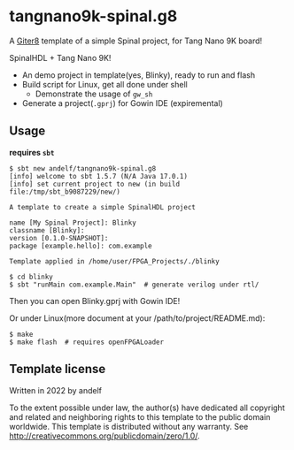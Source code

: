 # tangnano9k-spinal.g8

A [Giter8][g8] template of a simple Spinal project, for Tang Nano 9K board!

SpinalHDL + Tang Nano 9K!

- An demo project in template(yes, Blinky), ready to run and flash
- Build script for Linux, get all done under shell
  - Demonstrate the usage of `gw_sh`
- Generate a project(`.gprj`) for Gowin IDE (expiremental)

## Usage

**requires `sbt`**

```console
$ sbt new andelf/tangnano9k-spinal.g8
[info] welcome to sbt 1.5.7 (N/A Java 17.0.1)
[info] set current project to new (in build file:/tmp/sbt_b9087229/new/)

A template to create a simple SpinalHDL project

name [My Spinal Project]: Blinky
classname [Blinky]:
version [0.1.0-SNAPSHOT]:
package [example.hello]: com.example

Template applied in /home/user/FPGA_Projects/./blinky

$ cd blinky
$ sbt "runMain com.example.Main"  # generate verilog under rtl/
```

Then you can open Blinky.gprj with Gowin IDE!

Or under Linux(more document at your /path/to/project/README.md):

```console
$ make
$ make flash  # requires openFPGALoader
```

## Template license
Written in 2022 by andelf

To the extent possible under law, the author(s) have dedicated all copyright and related
and neighboring rights to this template to the public domain worldwide.
This template is distributed without any warranty. See <http://creativecommons.org/publicdomain/zero/1.0/>.

[g8]: http://www.foundweekends.org/giter8/
